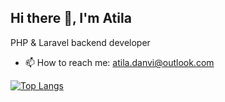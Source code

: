 ## Hi there 👋, I'm Atila
PHP & Laravel backend developer

- 📫 How to reach me: atila.danvi@outlook.com

[![Top Langs](https://github-readme-stats.vercel.app/api/top-langs/?username=a21ns1g4ts&layout=compact&langs_count=10&hide=vue,blade,css,html,SCSS,Cmake)](https://atiladanvi.me)

